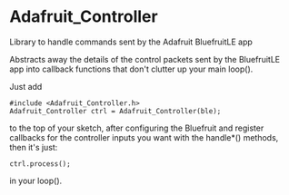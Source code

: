 # Adafruit_Controller
Library to handle commands sent by the Adafruit BluefruitLE app

Abstracts away the details of the control packets sent by the BluefruitLE app into callback functions that don't clutter up your main loop().

Just add
```
#include <Adafruit_Controller.h>
Adafruit_Controller ctrl = Adafruit_Controller(ble);
```
to the top of your sketch, after configuring the Bluefruit and register callbacks for the controller inputs you want with the handle*() methods, then it's just:
```
ctrl.process();
```
in your loop().
